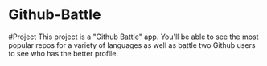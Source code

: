 # Github-Battle

#Project
This project is a "Github Battle" app. You'll be able to see the most popular repos for a variety of languages as well as battle two Github users to see who has the better profile.
